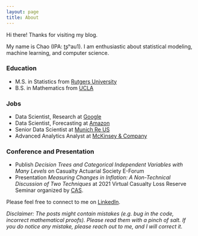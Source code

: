 ```yaml
---
layout: page
title: About
---
```


Hi there! Thanks for visiting my blog.

My name is Chao (IPA: ʈʂʰau1). I am enthusiastic about statistical modeling, machine learning, and computer science.

### Education
- M.S. in Statistics from [Rutgers University](https://stat.rutgers.edu/)
- B.S. in Mathematics from [UCLA](https://www.math.ucla.edu/)

### Jobs
- Data Scientist, Research at [Google](https://blog.google/products/ads-commerce/turning-data-into-results-with-data-driven-attribution/)
- Data Scientist, Forecasting at [Amazon](https://www.amazon.science/tag/supply-chain-optimization-technologies)
- Senior Data Scientist at [Munich Re US](https://www.munichre.com/en/homepage/index.html)
- Advanced Analytics Analyst at [McKinsey & Company](https://www.mckinsey.com/)

### Conference and Presentation
- Publish _Decision Trees and Categorical Independent Variables with Many Levels_ on Casualty Actuarial Society E-Forum
- Presentation _Measuring Changes in Inflation: A Non-Technical Discussion of Two Techniques_ at 2021 Virtual Casualty Loss Reserve Seminar organized by [CAS](casact.org).

Please feel free to connect to me on [LinkedIn](https://www.linkedin.com/in/cguo/).

_Disclaimer: The posts might contain mistakes (e.g. bug in the code, incorrect mathematical proofs). Please read them with a pinch of salt. If you do notice any mistake, please reach out to me, and I will correct it._
